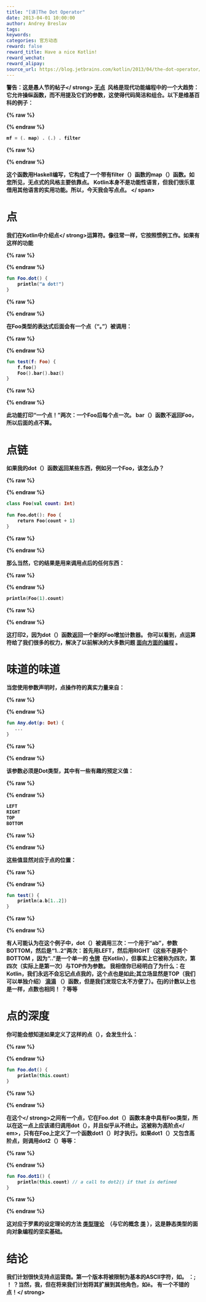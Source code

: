 ```yaml
---
title: "[译]The Dot Operator"
date: 2013-04-01 10:00:00
author: Andrey Breslav
tags:
keywords:
categories: 官方动态
reward: false
reward_title: Have a nice Kotlin!
reward_wechat:
reward_alipay:
source_url: https://blog.jetbrains.com/kotlin/2013/04/the-dot-operator/
---
```


<strong>警告：这是愚人节的帖子</ strong>
 [无点](http://en.wikipedia.org/wiki/Point-free_programming)  风格是现代功能编程中的一个大趋势：它允许操纵函数，而不用提及它们的参数，这使得代码简洁和组合。以下是维基百科的例子：

{% raw %}
<p></p>
{% endraw %}

```kotlin
mf = (. map) . (.) . filter
```

{% raw %}
<p></p>
{% endraw %}

这个函数用Haskell编写，它构成了一个带有filter（）函数的map（）函数。如您所见，无点式的风格主要依靠点。
Kotlin本身不是功能性语言，但我们很乐意借用其他语言的实用功能。所以，今天我会写点点。<span id =“more-1007”> </ span>
# 点

我们在Kotlin中介绍<strong>点</ strong>运算符。像往常一样，它按照惯例工作。如果有这样的功能

{% raw %}
<p></p>
{% endraw %}

```kotlin
fun Foo.dot() {
    println("a dot!")
}
```

{% raw %}
<p></p>
{% endraw %}

在Foo类型的表达式后面会有一个点（“。”）被调用：

{% raw %}
<p></p>
{% endraw %}

```kotlin
fun test(f: Foo) {
    f.foo()
    Foo().bar().baz()
}
```

{% raw %}
<p></p>
{% endraw %}

此功能打印“一个点！”两次：一个Foo后每个点一次。 bar（）函数不返回Foo，所以后面的点不算。
# 点链

如果我的dot（）函数返回某些东西，例如另一个Foo，该怎么办？

{% raw %}
<p></p>
{% endraw %}

```kotlin
class Foo(val count: Int)
 
fun Foo.dot(): Foo {
    return Foo(count + 1)
}
```

{% raw %}
<p></p>
{% endraw %}

那么当然，它的结果是用来调用点后的任何东西：

{% raw %}
<p></p>
{% endraw %}

```kotlin
println(Foo(1).count)
```

{% raw %}
<p></p>
{% endraw %}

这打印2，因为dot（）函数返回一个新的Foo增加计数器。
你可以看到，点运算符给了我们很多的权力，解决了以前解决的大多数问题 [面向方面的编程](http://en.wikipedia.org/wiki/Aspect-oriented_programming) 。
# 味道的味道

当您使用参数声明时，点操作符的真实力量来自：

{% raw %}
<p></p>
{% endraw %}

```kotlin
fun Any.dot(p: Dot) {
   ...
}
```

{% raw %}
<p></p>
{% endraw %}

该参数必须是Dot类型，其中有一些有趣的预定义值：

{% raw %}
<p></p>
{% endraw %}

```kotlin
LEFT
RIGHT
TOP
BOTTOM
```

{% raw %}
<p></p>
{% endraw %}

这些值显然对应于点的位置：

{% raw %}
<p></p>
{% endraw %}

```kotlin
fun test() {
    println(a.b[1..2])
}
```

{% raw %}
<p></p>
{% endraw %}

有人可能认为在这个例子中，dot（）被调用三次：一个用于“ab”，参数BOTTOM，然后是“1..2”两次：首先用LEFT，然后用RIGHT（这些不是两个BOTTOM ，因为“..”是一个单一的 [令牌](http://en.wikipedia.org/wiki/Token_(parser)#Token)  在Kotlin），但事实上它被称为四次，第四次（实际上是第一次）与TOP作为参数。
我相信你已经明白了为什么：在Kotlin，我们永远不会忘记点点我的，这个点也是如此;其立场显然是TOP（我们可以单独介绍） [滴滴](http://en.wikipedia.org/wiki/Tittle) （）函数，但是我们发现它太不方便了）。在j的计数以上也是一样，点数也相同！ ？等等
# 点的深度

你可能会想知道如果定义了这样的点（），会发生什么：

{% raw %}
<p></p>
{% endraw %}

```kotlin
fun Foo.dot() {
    println(this.count)
}
```

{% raw %}
<p></p>
{% endraw %}

在<strong>这个</ strong>之间有一个点，它在Foo.dot（）函数本身中具有Foo类型，所以在这一点上应该递归调用dot（），并且似乎从不终止。这被称为高阶点</ em>，只有在Foo上定义了一个函数dot1（）时才执行。如果dot1（）又包含高阶点，则调用dot2（）等等：

{% raw %}
<p></p>
{% endraw %}

```kotlin
fun Foo.dot1() {
    println(this.count) // a call to dot2() if that is defined
}
```

{% raw %}
<p></p>
{% endraw %}

这对应于罗素的设定理论的方法 [类型理论](http://en.wikipedia.org/wiki/Type_theory)  （与它的概念 [类](http://en.wikipedia.org/wiki/Class_(set_theory)) ），这是静态类型的面向对象编程的坚实基础。
# 结论

我们计划很快支持点运营商。第一个版本将被限制为基本的ASCII字符，如。 ：; ！ ？当然，我，但在将来我们计划将其扩展到其他角色，如ё。
<strong>有一个不错的点！</ strong>
